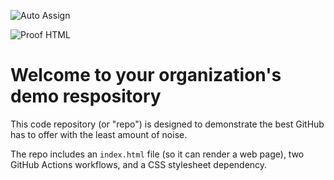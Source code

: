 ![Auto Assign](https://github.com/Music-AI-Solutions/demo-repository/actions/workflows/auto-assign.yml/badge.svg)

![Proof HTML](https://github.com/Music-AI-Solutions/demo-repository/actions/workflows/proof-html.yml/badge.svg)

# Welcome to your organization's demo respository
This code repository (or "repo") is designed to demonstrate the best GitHub has to offer with the least amount of noise.

The repo includes an `index.html` file (so it can render a web page), two GitHub Actions workflows, and a CSS stylesheet dependency.

